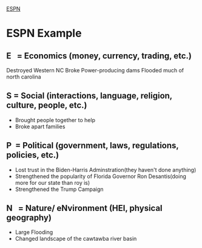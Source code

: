  [ESPN](./../espn/)
# ESPN Example 
## E   = Economics (money, currency, trading, etc.)

Destroyed Western NC
Broke Power-producing dams
Flooded much of north carolina

## S = Social (interactions, language, religion, culture, people, etc.)
- Brought people together to help
- Broke apart families
## P  = Political (government, laws, regulations, policies, etc.)
- Lost trust in the Biden-Harris Adminstration(they haven't done anything)
- Strengthened the popularity of Florida Governor Ron Desantis(doing more for our state than roy is)
- Strengthened the Trump Campaign

## N   = Nature/ eNvironment (HEI, physical geography)
- Large Flooding
- Changed landscape of the cawtawba river basin